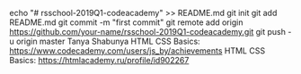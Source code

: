 echo "# rsschool-2019Q1-codeacademy" >> README.md
git init
git add README.md
git commit -m "first commit"
git remote add origin https://github.com/your-name/rsschool-2019Q1-codeacademy.git
git push -u origin master
Tanya Shabunya
HTML CSS Basics: https://www.codecademy.com/users/js_by/achievements
HTML CSS Basics: https://htmlacademy.ru/profile/id902267
